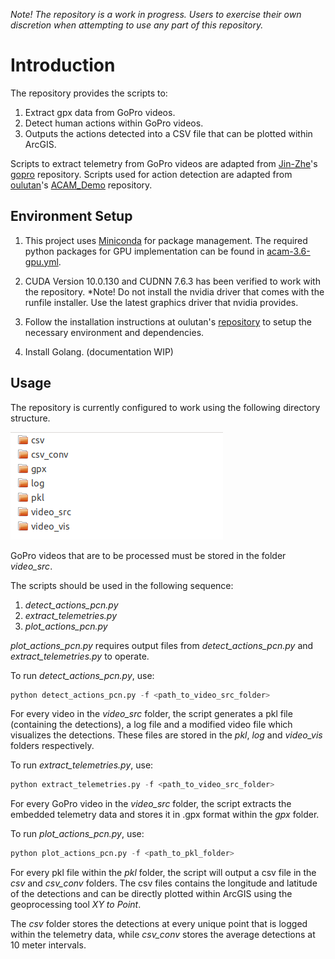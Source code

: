 *Note! The repository is a work in progress. Users to exercise their own discretion when attempting to use any part of this repository.*

# Introduction

The repository provides the scripts to:
1. Extract gpx data from GoPro videos.
2. Detect human actions within GoPro videos.
3. Outputs the actions detected into a CSV file that can be plotted within ArcGIS. 

Scripts to extract telemetry from GoPro videos are adapted from [Jin-Zhe](https://github.com/jin-zhe)'s [gopro](https://github.com/jin-zhe/gopro) repository. Scripts used for action detection are adapted from [oulutan](https://github.com/oulutan)'s [ACAM_Demo](https://github.com/oulutan/ACAM_Demo) repository.

## Environment Setup

1. This project uses [Miniconda](https://docs.conda.io/en/latest/miniconda.html) for package management. The required python packages for GPU implementation can be found in [acam-3.6-gpu.yml](/_env_setup/acam-3.6-gpu.yml).

2. CUDA Version 10.0.130 and CUDNN 7.6.3 has been verified to work with the repository. *Note! Do not install the nvidia driver that comes with the runfile installer. Use the latest graphics driver that nvidia provides.    

3. Follow the installation instructions at oulutan's [repository](https://github.com/oulutan/ACAM_Demo) to setup the necessary environment and dependencies. 

4. Install Golang. (documentation WIP)

## Usage

The repository is currently configured to work using the following directory structure.

![Required directory structure](/_images/folder_structure.png)

GoPro videos that are to be processed must be stored in the folder *video_src*. 

The scripts should be used in the following sequence:
1. *detect_actions_pcn.py*
2. *extract_telemetries.py*
3. *plot_actions_pcn.py*

*plot_actions_pcn.py* requires output files from *detect_actions_pcn.py* and *extract_telemetries.py* to operate.

To run *detect_actions_pcn.py*, use:

```python
python detect_actions_pcn.py -f <path_to_video_src_folder>
```
For every video in the *video_src* folder, the script generates a pkl file (containing the detections), a log file and a modified video file which visualizes the detections. These files are stored in the *pkl*, *log* and *video_vis* folders respectively. 


To run *extract_telemetries.py*, use:

```python
python extract_telemetries.py -f <path_to_video_src_folder>
```
For every GoPro video in the *video_src* folder, the script extracts the embedded telemetry data and stores it in .gpx format within the *gpx* folder.


To run *plot_actions_pcn.py*, use:

```python
python plot_actions_pcn.py -f <path_to_pkl_folder>
```

For every pkl file within the *pkl* folder, the script will output a csv file in the *csv* and *csv_conv* folders. The csv files contains the longitude and latitude of the detections and can be directly plotted within ArcGIS using the geoprocessing tool *XY to Point*.

The *csv* folder stores the detections at every unique point that is logged within the telemetry data, while *csv_conv* stores the average detections at 10 meter intervals.

